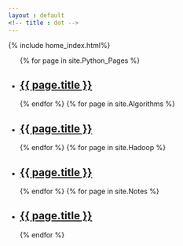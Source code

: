```yaml
---
layout : default
<!-- title : dot -->
---
```

{% include home_index.html%}
<ul>
  {% for page in site.Python_Pages %}
    <li>
      <h2><a href="{{ page.url }}">{{ page.title }}</a></h2>
    </li>
  {% endfor %}
  {% for page in site.Algorithms %}
    <li>
      <h2><a href="{{ page.url }}">{{ page.title }}</a></h2>
    </li>
  {% endfor %}
  {% for page in site.Hadoop %}
    <li>
      <h2><a href="{{ page.url }}">{{ page.title }}</a></h2>
      <!-- <p>{{ page.excerpt }}</p> -->
    </li>
  {% endfor %}
  {% for page in site.Notes %}
    <li>
      <h2><a href="{{ page.url }}">{{ page.title }}</a></h2>
      <!-- <p>{{ page.excerpt }}</p> -->
    </li>
  {% endfor %}

</ul>
